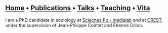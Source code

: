 ## [Home](index.md) • [Publications](publications.md) • [Talks](talks.md) • [Teaching](teaching.md) • [Vita](cv.md)

I am a PhD candidate in sociology at [Sciecnes Po - médialab](https://medialab.sciencespo.fr/en/) and at [CREST](https://crest.science), under the supervision of Jean-Philippe Cointet and Étienne Ollion. 
